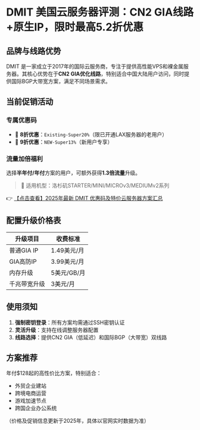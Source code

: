 # DMIT 美国云服务器评测：CN2 GIA线路+原生IP，限时最高5.2折优惠

## 品牌与线路优势
DMIT 是一家成立于2017年的国际云服务商，专注于提供高性能VPS和裸金属服务器。其核心优势在于**CN2 GIA优化线路**，特别适合中国大陆用户访问，同时提供国际BGP大带宽方案，满足不同场景需求。

## 当前促销活动
### 专属优惠码
- 🎁 **8折优惠**：`Existing-Super20%`（限已开通LAX服务器的老用户）
- 🎁 **9折优惠**：`NEW-Super13%`（新用户专享）

### 流量加倍福利
选择**半年付/年付**方案的用户，可额外获得**1.3倍流量**升级。

> 📌 适用机型：洛杉矶STARTER/MINI/MICROv3/MEDIUMv2系列

👉 [【点击查看】2025年最新 DMIT 优惠码及特价云服务器方案汇总](https://bit.ly/dmit_coupon)

## 配置升级价格表
| 升级项目         | 收费标准          |
|------------------|-------------------|
| 普通GIA IP       | 1.49美元/月       |
| GIA高防IP       | 3.99美元/月       |
| 内存升级         | 5美元/GB/月       |
| 千兆带宽升级     | 3美元/月          |

## 使用须知
1. **强制密钥登录**：所有方案均需通过SSH密钥认证
2. **灵活升级**：支持在线调整服务器配置
3. **线路选择**：提供CN2 GIA（低延迟）和国际BGP（大带宽）双线路

## 方案推荐
年付$128起的高性价比方案，特别适合：
- 外贸企业建站
- 跨境电商运营
- 游戏加速节点
- 跨国企业办公系统

（价格及促销信息更新于2025年，具体以官网实时数据为准）
